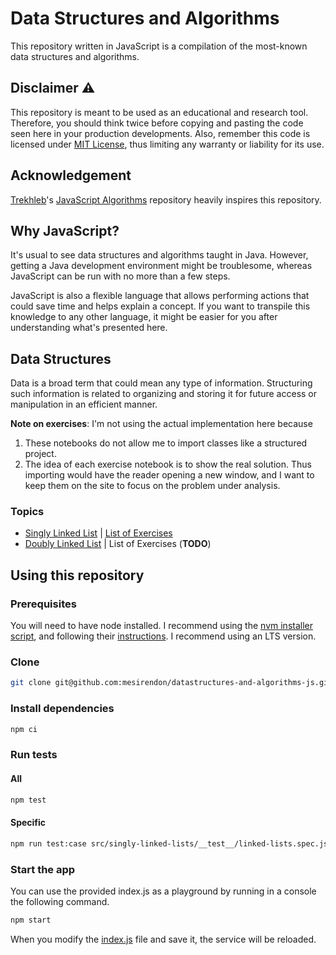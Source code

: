# Data Structures and Algorithms
This repository written in JavaScript is a compilation of the most-known data structures and algorithms.

## Disclaimer ⚠️
This repository is meant to be used as an educational and research tool. Therefore, you should think twice before copying and pasting the code seen here in your production developments. Also, remember this code is licensed under [MIT License](LICENSE), thus limiting any warranty or liability for its use.

## Acknowledgement
[Trekhleb](https://github.com/trekhleb)'s [JavaScript Algorithms](https://github.com/trekhleb/javascript-algorithms) repository heavily inspires this repository.

## Why JavaScript?
It's usual to see data structures and algorithms taught in Java. However, getting a Java development environment might be troublesome, whereas JavaScript can be run with no more than a few steps.

JavaScript is also a flexible language that allows performing actions that could save time and helps explain a concept. If you want to transpile this knowledge to any other language, it might be easier for you after understanding what's presented here.

## Data Structures
Data is a broad term that could mean any type of information. Structuring such information is related to organizing and storing it for future access or manipulation in an efficient manner.

**Note on exercises**: I'm not using the actual implementation here because
1. These notebooks do not allow me to import classes like a structured project.
2. The idea of each exercise notebook is to show the real solution. Thus importing would have the reader opening a new window, and I want to keep them on the site to focus on the problem under analysis.

### Topics

* [Singly Linked List](src/singly-linked-lists/Linked%20Lists.ipynb) | [List of Exercises](src/singly-linked-lists/exercises/README.md)
* [Doubly Linked List](src/doubly-linked-lists/Doubly%20Linked%20Lists.ipynb) | List of Exercises (**TODO**)

## Using this repository

### Prerequisites
You will need to have node installed. I recommend using the [nvm installer script](https://github.com/nvm-sh/nvm#install--update-script), and following their [instructions](https://github.com/nvm-sh/nvm#usage). I recommend using an LTS version.

### Clone
```bash
git clone git@github.com:mesirendon/datastructures-and-algorithms-js.git
```

### Install dependencies
```bash
npm ci
```

### Run tests

#### All
```bash
npm test
```

#### Specific
```bash
npm run test:case src/singly-linked-lists/__test__/linked-lists.spec.js
```

### Start the app
You can use the provided index.js as a playground by running in a console the following command.

```bash
npm start
```

When you modify the [index.js](index.js) file and save it, the service will be reloaded.